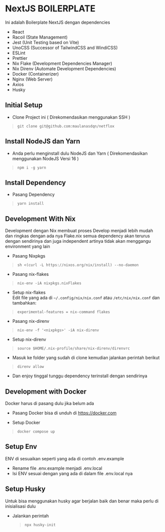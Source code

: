 # NextJS BOILERPLATE

Ini adalah Boilerplate NextJS dengan dependencies

- React
- Racoil (State Management)
- Jest (Unit Testing based on Vite)
- UnoCSS (Successor of TailwindCSS and WindiCSS)
- ESLint
- Prettier
- Nix Flake (Development Dependencies Manager)
- Nix Direnv (Automate Development Dependencies)
- Docker (Containerizer)
- Nginx (Web Server)
- Axios
- Husky

## Initial Setup

- Clone Project ini ( Direkomendasikan menggunakan SSH )

> `git clone git@github.com:maulanasdqn/netflox`

## Install NodeJS dan Yarn

- Anda perlu menginstall dulu NodeJS dan Yarn ( Direkomendasikan menggunakan NodeJS Versi 16 )

> `npm i -g yarn`

## Install Dependency

- Pasang Dependency

> `yarn install`

## Development With Nix

Development dengan Nix membuat proses Develop menjadi lebih mudah dan ringkas dengan ada nya Flake.nix semua dependency akan terurus dengan sendirinya dan juga independent artinya tidak akan menggangu environment yang lain

- Pasang Nixpkgs

> `sh <(curl -L https://nixos.org/nix/install) --no-daemon`

- Pasang nix-flakes

> `nix-env -iA nixpkgs.nixFlakes`

- Setup nix-flakes \
  Edit file yang ada di `~/.config/nix/nix.conf` atau `/etc/nix/nix.conf` dan tambahkan:

> `experimental-features = nix-command flakes`

- Pasang nix-direnv

> `nix-env -f '<nixpkgs>' -iA nix-direnv`

- Setup nix-direnv

> `source $HOME/.nix-profile/share/nix-direnv/direnvrc`

- Masuk ke folder yang sudah di clone kemudian jalankan perintah berikut

> `direnv allow`

- Dan enjoy tinggal tunggu dependency terinstall dengan sendirinya

## Development with Docker

Docker harus di pasang dulu jika belum ada

- Pasang Docker bisa di unduh di https://docker.com

- Setup Docker

> `docker compose up`

## Setup Env

ENV di sesuaikan seperti yang ada di contoh .env.example

- Rename file .env.example menjadi .env.local
- Isi ENV sesuai dengan yang ada di dalam file .env.local nya

## Setup Husky

Untuk bisa menggunakan husky agar berjalan baik dan benar maka perlu di inisialisasi dulu

- Jalankan perintah
  > `npx husky-init`
